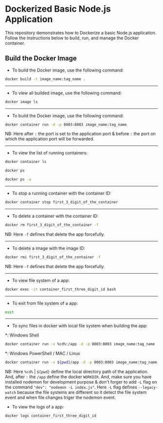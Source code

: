 # Dockerized Basic Node.js Application

This repository demonstrates how to Dockerize a basic Node.js application.
Follow the instructions below to build, run, and manage the Docker container.

## Build the Docker Image

- To build the Docker image, use the following command:

```bash
docker build -t image_name:tag_name .
```

---

- To view all builded image, use the following command:

```bash
docker image ls
```

---

- To build the Docker image, use the following command:

```bash
docker container run -d -p 8003:8003 image_name:tag_name
```

NB: Here after `:` the port is set to the application port & before `:` the port on which the application port will be forwarded.

---

- To view the list of running containers:

```bash
docker container ls
```

```bash
docker ps
```

```bash
docker ps -a
```

---

- To stop a running container with the container ID:

```bash
docker container stop first_3_digit_of_the_container
```

---

- To delete a container with the container ID:

```bash
docker rm first_3_digit_of_the_container -f
```

NB: Here `-f` defines that delete the app forcefully.

---

- To delete a image with the image ID:

```bash
docker rmi first_3_digit_of_the_container -f
```

NB: Here `-f` defines that delete the app forcefully.

---

- To view file system of a app:

```bash
docker exec -it container_first_three_digit_id bash
```

---

- To exit from file system of a app:

```bash
exit
```

---

- To sync files in docker with local file system when building the app:

*: Windows Shell

```bash
docker container run -v %cd%:/app -d -p 8003:8003 image_name:tag_name
```

*: Windows PowerShell / MAC / Linux

```bash
docker container run -v ${pwd}/app -d -p 8003:8003 image_name:tag_name
```

NB: Here `%cd%` | `${pwd}` define the local directory path of the application. And, after `:` the `/app` define the docker `WORKDIR`. And, make sure you have installed nodemon for development purpose & don't forger to add `-L` flag on the command `"dev": "nodemon -L index.js"`. Here `-L` flag defines `--legacy-watch` because the file systems are different so it detect the file system event and when file changes triger the nodemon event.

- To view the logs of a app:

```bash
docker logs container_first_three_digit_id
```
